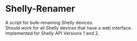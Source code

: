 # Shelly-Renamer

A script for bulk-renaming Shelly devices.  
Should work for all Shelly devices that have a web interface.  
Implemented for Shelly API Versions 1 and 2.